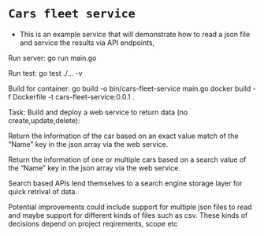 # `Cars fleet service` 
* This is an example service that will demonstrate how to read a json file and service the results via API endpoints, 

Run server:
go run main.go

Run test:
go test ./... -v

Build for container:
go build -o bin/cars-fleet-service main.go
docker build -f Dockerfile -t cars-fleet-service:0.0.1 .

Task: 
Build and deploy a web service to return data (no create,update,delete): 
 
Return the information of the car based on an exact value match of the “Name” key in 
the json array via the web service.

Return the information of one or multiple cars based on a search value of the “Name” 
key in the json array via the web service.

Search based APIs lend themselves to a search engine storage layer for quick retrival of data.

Potential improvements could include support for multiple json files to read and maybe support for different kinds of files such as csv. These kinds of decisions depend on project reqirements, scope etc